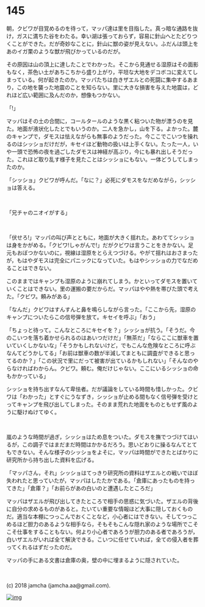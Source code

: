 # 145

朝，クビワが目覚めるのを待って，マッパ達は里を目指した。真っ暗な通路を抜け，ガスに満ちた谷をわたる。幸い湖は張っておらず，容易に針山へとたどりつくことができた。だが奇妙なことに，針山に獣の姿が見えない。ふだんは頭上をあのイガ栗のような獣が飛びかっているのだが。  

その原因は山の頂上に達したことでわかった。そこから見通せる湿原はその面影もなく，茶色い土があちこちから盛り上がり，平坦な大地をデコボコに変えてしまっている。何が起きたのか。マッパたちは白きザエルとの死闘に集中するあまり，この地を襲った地震のことを知らない。里に大きな損害を与えた地震は，どれほど広い範囲に及んだのか，想像もつかない。  

「!」  

マッパはその土の合間に，コールタールのような黒く粘ついた物が漂うのを見た。地面が液状化したとでもいうのか。二人を急かし，山を下る。よかった。麓のキャンプで，ダモスは怯えながらも無事のようだった。今ここでこいつを操れるのはシッショだけだが，キセイほど動物の扱いは上手くない。たった一人，いや一頭で恐怖の夜を過ごしたダモスは神経が高ぶり，今にも暴れ出しそうだった。これほど取り乱す様子を見たことはシッショにもない。一体どうしてしまったのか。  

「シッショ」クビワが呼んだ。「なに？」必死にダモスをなだめながら，シッショは答える。  

<br>  

「兄チャのニオイがする」  

<br>  

「伏せろ!」マッパの叫び声とともに，地面が大きく揺れた。あわててシッショは身をかがめる。「クビワ!しゃがんで!」だがクビワは言うことをきかない。足元もおぼつかないのに，視線は湿原をとらえつづける。やがて揺れはおさまったが，もはやダモスは完全にパニックになっていた。もはやシッショの力でなだめることはできない。  

このままではキャンプも湿原のように崩れてしまう。かといってダモスを置いていくことはできない。里の運搬の要だからだ。マッパはやや熱を帯びた頭で考えた。「クビワ。頼みがある」  

「なんだ」クビワはすんすんと鼻を鳴らしながら言った。「ここから先，湿原のキャンプについたらこの信号弾を放て。キセイを呼ぶ」「おう」  

「ちょっと待って。こんなところにキセイを？」シッショが抗う。「そうだ。今のこいつを落ち着かせられるのはあいつだけだ」「無茶だ」「ならここに獣車を置いていくしかないな」「そうかもしれないけど，でもこんな危険なところに呼ぶなんてどうかしてる」「お前は獣車の数が半減してまともに調査ができると思ってるのか？」「この状況で里にだって被害が出ているかもしれない」「そんなのやらなければわからん。クビワ。頼む。俺だけじゃない。ここにいるシッショの命もかかっている」  

シッショを持ち出すなんて卑怯者。だが議論をしている時間も惜しかった。クビワは「わかった」とすぐにうなずき，シッショが止める間もなく信号弾を受けとってキャンプを飛び出してしまった。そのまま荒れた地面をものともせず風のように駆けぬけてゆく。  

<br>  

嵐のような時間が過ぎ，シッショはため息をついた。ダモスを撫でつづけてはいるが，この調子ではまだまだ時間はかかるだろう。思いどおりに操るなんてとてもできない。そんな様子のシッショをよそに，マッパは時間ができたとばかりに研究所から持ち出した資料を広げる。  

「マッパさん，それ」シッショはてっきり研究所の資料はザエルとの戦いでほぼ失われたと思っていたが，マッパはしたたかである。「倉庫にあったものを持ってきた」「倉庫？」「お前らがあの白いのと遭遇したところだ」  

マッパはザエルが飛び出してきたところで相手の思惑に気づいた。ザエルの背後に自分の求めるものがあると。たいてい重要な情報ほど大事に隠しておくものだ。適当な本棚につっこんでおくことなど，小心者にはできない。そしてつっこめるほど胆力のあるような相手なら，そもそもこんな隠れ家のような場所でこそこそ仕事をすることもない。何より小心者であろうが胆力のある者であろうが，白いザエルがいれば全て解決できる。こいつに任せていれば，全ての侵入者を葬ってくれるはずだったのだ。  

マッパの手にある文書は倉庫の奥，壁の中に埋まるように隠されていた。  

<br>  
<br>  
(c) 2018 jamcha (jamcha.aa@gmail.com).  

[![img](http://i.creativecommons.org/l/by-nc-sa/4.0/88x31.png)](http://creativecommons.org/licenses/by-nc-sa/4.0/deed)